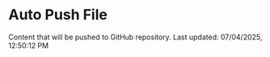 # Auto Push File

Content that will be pushed to GitHub repository.
Last updated: 07/04/2025, 12:50:12 PM